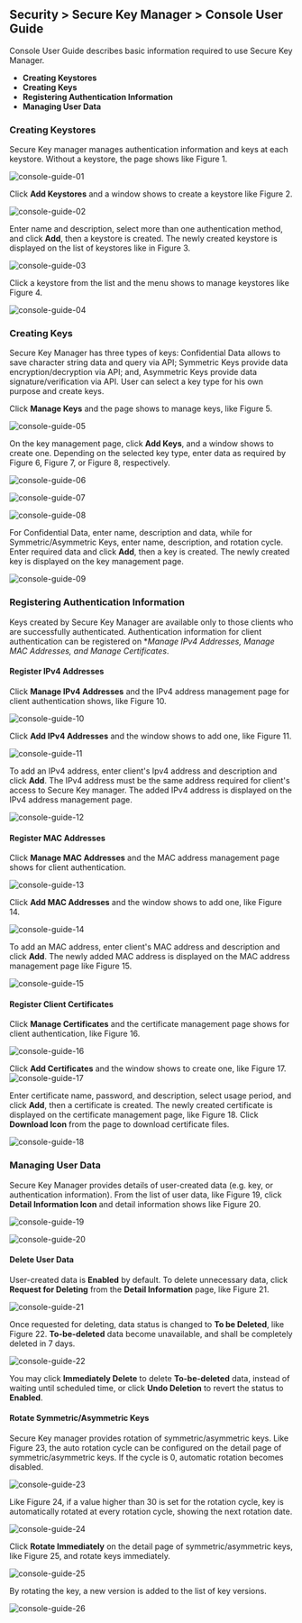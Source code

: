 ## Security > Secure Key Manager > Console User Guide

Console User Guide describes basic information required to use Secure Key Manager.
- **Creating Keystores**
- **Creating Keys**
- **Registering Authentication Information**
- **Managing User Data**

### Creating Keystores
Secure Key manager manages authentication information and keys at each keystore. Without a keystore, the page shows like Figure 1.  

![console-guide-01](http://static.toastoven.net/prod_kms/2019-12-24/console-guide-01.png)

Click **Add Keystores** and a window shows to create a keystore like Figure 2.

![console-guide-02](http://static.toastoven.net/prod_kms/2019-12-24/console-guide-02.png)

Enter name and description, select more than one authentication method, and click **Add**, then a keystore is created. The newly created keystore is displayed on the list of keystores like in Figure 3.  

![console-guide-03](http://static.toastoven.net/prod_kms/2019-12-24/console-guide-03.png)

Click a keystore from the list and the menu shows to manage keystores like Figure 4.

![console-guide-04](http://static.toastoven.net/prod_kms/2019-12-24/console-guide-04.png)

### Creating Keys
Secure Key Manager has three types of keys:
Confidential Data allows to save character string data and query via API; Symmetric Keys provide data encryption/decryption via API; and, Asymmetric Keys provide data signature/verification via API. User can select a key type for his own purpose and create keys.

Click **Manage Keys** and the page shows to manage keys, like Figure 5.  

![console-guide-05](http://static.toastoven.net/prod_kms/2019-12-24/console-guide-05.png)

On the key management page, click **Add Keys**, and a window shows to create one. Depending on the selected key type, enter data as required by Figure 6, Figure 7, or Figure 8, respectively.  

![console-guide-06](http://static.toastoven.net/prod_kms/2019-12-24/console-guide-06.png)

![console-guide-07](http://static.toastoven.net/prod_kms/2019-12-24/console-guide-07.png)

![console-guide-08](http://static.toastoven.net/prod_kms/2019-12-24/console-guide-08.png)

For Confidential Data, enter name, description and data, while for Symmetric/Asymmetric Keys, enter name, description, and rotation cycle. Enter required data and click **Add**, then a key is created. The newly created key is displayed on the key management page.  

![console-guide-09](http://static.toastoven.net/prod_kms/2019-12-24/console-guide-09.png)

### Registering Authentication Information
Keys created by Secure Key Manager are available only to those clients who are successfully authenticated. Authentication information for client authentication can be registered on **Manage IPv4 Addresses, Manage MAC Addresses, and *Manage Certificates**.  

#### Register IPv4 Addresses
Click **Manage IPv4 Addresses** and the IPv4 address management page for client authentication shows, like Figure 10.

![console-guide-10](http://static.toastoven.net/prod_kms/2019-12-24/console-guide-10.png)

Click **Add IPv4 Addresses** and the window shows to add one, like Figure 11.

![console-guide-11](http://static.toastoven.net/prod_kms/2019-12-24/console-guide-11.png)

To add an IPv4 address, enter client's Ipv4 address and description and click **Add**. The IPv4 address must be the same address required for client's access to Secure Key manager. The added IPv4 address is displayed on the IPv4 address management page.

![console-guide-12](http://static.toastoven.net/prod_kms/2019-12-24/console-guide-12.png)

#### Register MAC Addresses
Click **Manage MAC Addresses** and the MAC address management page shows for client authentication.  

![console-guide-13](http://static.toastoven.net/prod_kms/2019-12-24/console-guide-13.png)

Click **Add MAC Addresses** and the window shows to add one, like Figure 14.

![console-guide-14](http://static.toastoven.net/prod_kms/2019-12-24/console-guide-14.png)

To add an MAC address, enter client's MAC address and description and click **Add**. The newly added MAC address is displayed on the MAC address management page like Figure 15.

![console-guide-15](http://static.toastoven.net/prod_kms/2019-12-24/console-guide-15.png)

#### Register Client Certificates
Click **Manage Certificates** and the certificate management page shows for client authentication, like Figure 16.

![console-guide-16](http://static.toastoven.net/prod_kms/2019-12-24/console-guide-16.png)

Click **Add Certificates** and the window shows to create one, like Figure 17.
![console-guide-17](http://static.toastoven.net/prod_kms/2019-12-24/console-guide-17.png)

Enter certificate name, password, and description, select usage period, and click **Add**, then a certificate is created. The newly created certificate is displayed on the certificate management page, like Figure 18. Click **Download Icon** from the page to download certificate files.

![console-guide-18](http://static.toastoven.net/prod_kms/2019-12-24/console-guide-18.png)

### Managing User Data
Secure Key Manager provides details of user-created data (e.g. key, or authentication information). From the list of user data, like Figure 19, click **Detail Information Icon** and detail information shows like Figure 20.

![console-guide-19](http://static.toastoven.net/prod_kms/2019-12-24/console-guide-19.png)

![console-guide-20](http://static.toastoven.net/prod_kms/2019-12-24/console-guide-20.png)

#### Delete User Data

User-created data is **Enabled** by default. To delete unnecessary data, click **Request for Deleting** from the **Detail Information** page, like Figure 21.

![console-guide-21](http://static.toastoven.net/prod_kms/2019-12-24/console-guide-21.png)

Once requested for deleting, data status is changed to **To be Deleted**, like Figure 22. **To-be-deleted** data become unavailable, and shall be completely deleted in 7 days.

![console-guide-22](http://static.toastoven.net/prod_kms/2019-12-24/console-guide-22.png)

You may click **Immediately Delete** to delete **To-be-deleted** data, instead of waiting until scheduled time, or click **Undo Deletion** to revert the status to **Enabled**.

#### Rotate Symmetric/Asymmetric Keys

Secure Key manager provides rotation of symmetric/asymmetric keys. Like Figure 23, the auto rotation cycle can be configured on the detail page of symmetric/asymmetric keys. If the cycle is 0, automatic rotation becomes disabled.  

![console-guide-23](http://static.toastoven.net/prod_kms/2019-12-24/console-guide-23.png)

Like Figure 24, if a value higher than 30 is set for the rotation cycle, key is automatically rotated at every rotation cycle, showing the next rotation date.  

![console-guide-24](http://static.toastoven.net/prod_kms/2019-12-24/console-guide-24.png)

Click **Rotate Immediately** on the detail page of symmetric/asymmetric keys, like Figure 25, and rotate keys immediately.

![console-guide-25](http://static.toastoven.net/prod_kms/2019-12-24/console-guide-25.png)

By rotating the key, a new version is added to the list of key versions.

![console-guide-26](http://static.toastoven.net/prod_kms/2019-12-24/console-guide-26.png)
